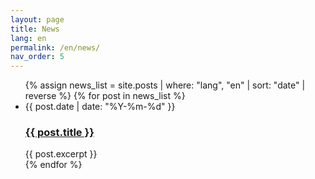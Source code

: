 ```yaml
---
layout: page
title: News
lang: en
permalink: /en/news/
nav_order: 5
---
```

<ul class="post-list">
  {% assign news_list = site.posts | where: "lang", "en" | sort: "date" | reverse %}
  {% for post in news_list %}
    <li>
      <span class="post-meta">{{ post.date | date: "%Y-%m-%d" }}</span>
      <h3>
        <a class="post-link" href="{{ post.url | relative_url }}">{{ post.title }}</a>
      </h3>
      {{ post.excerpt }}
    </li>
  {% endfor %}
</ul>
